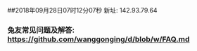 ##2018年09月28日07时12分07秒 新址: 142.93.79.64
### 兔友常见问题及解答: https://github.com/wanggonging/d/blob/w/FAQ.md
